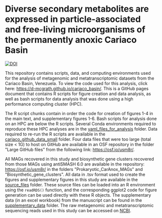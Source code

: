 # Diverse secondary metabolites are expressed in particle-associated and free-living microorganisms of the permanently anoxic Cariaco Basin

[![DOI](https://zenodo.org/badge/509871897.svg)](https://zenodo.org/badge/latestdoi/509871897)

This repository contains scripts, data, and computing environments used for the analysis of metagenomic and metatranscriptomic datasets from the Cariaco Basin, Venezuela. To view the code used for this analysis, click here: https://d-mcgrath.github.io/cariaco_basin/. This is a GitHub pages document that contains R scripts for figure creation and data analysis, as well as bash scripts for data analysis that was done using a high performance computing cluster (HPC). 

The R script chunks contain in order the code for creation of figures 1-4 in the main text, and supplementary figures 1-6. Bash scripts for analysis done on an HPC are below the R scripts. Several Conda environments required to reproduce these HPC analyses are in the [yaml_files_for_analysis](https://github.com/d-mcgrath/cariaco_basin/tree/main/yaml_files_for_analysis) folder. Data required to re-run the R scripts are available in the [cariaco_github_data_small](https://github.com/d-mcgrath/cariaco_basin/tree/main/cariaco_github_data_small) folder. Four data files that were too large (total size < 1G) to host on GitHub are available in an OSF repository in the folder "Large GitHub files" from the following link: https://osf.io/usm8r/. 

All MAGs recovered in this study and biosynthetic gene clusters recovered from those MAGs using antiSMASH 6.0 are available in the repository: https://osf.io/usm8r/ in the folders "Prokaryotic_CarAnox_MAGs" and "Biosynthetic_gene_clusters". All data in .tsv format used to create the figures and supplementary figures in this study are available in the [source_files](https://github.com/d-mcgrath/cariaco_basin/tree/main/source_files) folder. These source files can be loaded into an R environment using the `readRDS()` function, and the corresponding ggplot2 code for figure generation can be used directly with these R objects. The supplementary data (in an excel workbook) from the manuscript can be found in the [supplementary_data](https://github.com/d-mcgrath/cariaco_basin/tree/main/supplementary_data) folder. The raw metagenomic and metatranscriptomic sequencing reads used in this study can be accessed on [NCBI](https://www.ncbi.nlm.nih.gov/bioproject/?term=PRJNA326482).
